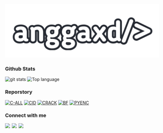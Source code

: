 
<p align="center">
 <img src="https://raw.githubusercontent.com/anggaxd/anggaxd/master/IMG_20200919_061139.png" width="640" title="Menu" alt="Menu">
</p>

### Github Stats
<img src="https://github-readme-stats.vercel.app/api/?username=anggaxd&show_icons=true" alt="git stats">
<img src="https://github-readme-stats.vercel.app/api/top-langs/?username=code-architects&layout=compact" alt="Top language">

### Reporstory
<a href="https://github.com/anggaxd/c-all"><img title="C-ALL" src="https://github-readme-stats.vercel.app/api/pin/?username=anggaxd&repo=c-all&theme=vision-friendly-white"></a>
<a href="https://github.com/anggaxd/cid"><img title="CID" src="https://github-readme-stats.vercel.app/api/pin/?username=anggaxd&repo=cid&theme=vision-friendly-white"></a>
<a href="https://github.com/anggaxd/crack"><img title="CRACK" src="https://github-readme-stats.vercel.app/api/pin/?username=anggaxd&repo=crack&theme=vision-friendly-white"></a>
<a href="https://github.com/anggaxd/bf"><img title="BF" src="https://github-readme-stats.vercel.app/api/pin/?username=anggaxd&repo=bf&theme=vision-friendly-white"></a>
<a href="https://github.com/anggaxd/pyenc"><img title="PYENC" src="https://github-readme-stats.vercel.app/api/pin/?username=anggaxd&repo=pyenc&theme=vision-friendly-white"></a>

### Connect with me 
[<img align="left" width="22px" src="https://cdn.jsdelivr.net/npm/simple-icons@v3/icons/facebook.svg" />][facebook]
[<img align="left" width="22px" src="https://cdn.jsdelivr.net/npm/simple-icons@v3/icons/messenger.svg" />][messenger]
[<img align="left" width="22px" src="https://cdn.jsdelivr.net/npm/simple-icons@v3/icons/youtube.svg" />][youtube]


[facebook]: https://m.facebook.com/USERVIP.ANGGAXD
[messenger]: https://m.me/USERVIP.ANGGAXD
[youtube]: https://m.youtube.com/channel/UCyRQesO6I0SgE2RbGfRPS7g
